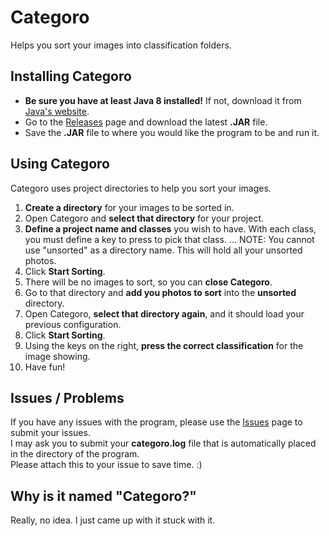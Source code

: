 # Categoro
Helps you sort your images into classification folders.

## Installing Categoro
* **Be sure you have at least Java 8 installed!** If not, download it from [Java's website](https://www.java.com/download/).
* Go to the [Releases](http://github.com/Techzune/Categoro/releases/latest) page and download the latest **.JAR** file.
* Save the **.JAR** file to where you would like the program to be and run it.

## Using Categoro
Categoro uses project directories to help you sort your images.
1. **Create a directory** for your images to be sorted in.
2. Open Categoro and **select that directory** for your project.
3. **Define a project name and classes** you wish to have. With each class, you must define a key to press to pick that class.
... NOTE: You cannot use "unsorted" as a directory name. This will hold all your unsorted photos.
4. Click **Start Sorting**.
5. There will be no images to sort, so you can **close Categoro**.
6. Go to that directory and **add you photos to sort** into the **unsorted** directory.
7. Open Categoro, **select that directory again**, and it should load your previous configuration.
8. Click **Start Sorting**.
9. Using the keys on the right, **press the correct classification** for the image showing.
10. Have fun!

## Issues / Problems
If you have any issues with the program, please use the [Issues](http://github.com/Techzune/Categoro/issues) page to submit your issues.  
I may ask you to submit your **categoro.log** file that is automatically placed in the directory of the program.  
Please attach this to your issue to save time. :)

## Why is it named "Categoro?"
Really, no idea. I just came up with it stuck with it.
